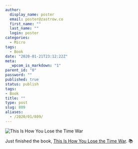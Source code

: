 ```yaml
---
author:
  display_name: poster
  email: poster@zastrow.co
  first_name: ""
  last_name: ""
  login: poster
categories:
  - Micro
tags:
  - Book
date: "2020-01-21T23:12:22Z"
meta:
  _wpcom_is_markdown: "1"
parent_id: "0"
password: ""
published: true
status: publish
tags:
- Book
title: ""
type: post
slug: 809
aliases:
  - /2020/01/809/
---
```

<p><img src="https://i.gr-assets.com/images/S/compressed.photo.goodreads.com/books/1545755487l/43352954._SX318_.jpg" alt="This Is How You Lose the Time War" /></p>
<p>Just finished the book, <a href="https://www.goodreads.com/review/show/3134962164?utm_medium=api&amp;utm_source=rss">This Is How You Lose the Time War</a>. 📚</p>
